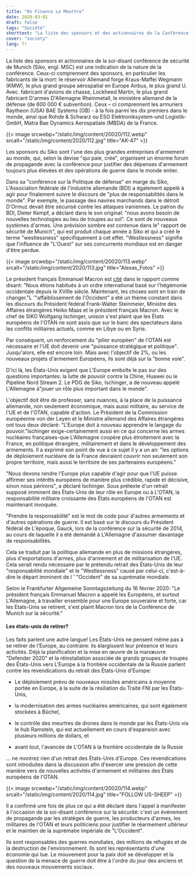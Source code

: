 ```yaml
---
title: "On Finance Le Meurtre"
date: 2020-03-01
draft: false
tags: "Société"
shorttext: "La liste des sponsors et des actionnaires de la Conférence de Munich sur la sécurité est indicative de la nature de la conférence."
cover: "society"
lang: fr
---
```


La liste des sponsors et actionnaires de la soi-disant conférence de sécurité de Munich (Siko, engl. MSC) est une indication de la nature de la conférence. Ceux-ci comprennent des sponsors, en particulier les fabricants de la mort: le réservoir Allemand forge Kraus-Maffei Wegmann (KMW), le plus grand groupe aérospatial en Europe Airbus, le plus grand U. Avec. fabricant d'avions de chasse, Lockheed Martin, le plus grand fabricant D'armes D'Allemagne Rheinmetall, le ministère allemand de la défense (de 600 000 € subvention). Ceux – ci comprennent les armuriers Raytheon (USA) BAE Systems (GB) - à la fois parmi les dix premiers dans le monde, ainsi que Rohde & Schwarz ou ESG Elektroniksystem-und Logistik-GmbH, Matra Bae Dynamics Aerospatiale (MBDA) de la France.

{{< image srcwebp="/static/img/content/20020/112.webp" srcalt="/static/img/content/2020/112.jpg" title="AK-47" >}}

Les sponsors du Siko sont l'une des plus grandes entreprises d'armement au monde, qui, selon la devise "qui paie, crée", organisent un énorme forum de propagande avec la conférence pour justifier des dépenses d'armement toujours plus élevées et des opérations de guerre dans le monde entier.

Dans sa "conférence sur la Politique de défense" en marge du Siko, L'Association fédérale de l'industrie allemande (BDI) a également appelé à agir pour finalement suivre le discours de "plus de responsabilités dans le monde". Par exemple, le passage des navires marchands dans le détroit D'Ormuz devait être sécurisé contre les attaques iraniennes. Le patron du BDI, Dieter Kempf, a déclaré dans le son original: "nous avons besoin de nouvelles technologies au lieu de troupes au sol". Ce sont de nouveaux systèmes d'armes. Une prévision sombre est contenue dans le" rapport de sécurité de Munich", qui est produit chaque année à Siko et qui a créé le terme "westlessness" spécifiquement à cet effet. "Westlessness" signifie que l'influence de "L'Ouest" sur ses concurrents mondiaux est en danger d'être perdue.

{{< image srcwebp="/static/img/content/20020/113.webp" srcalt="/static/img/content/2020/113.jpg" title="Alexas_Fotos" >}}

Le président français Emmanuel Macron est [cité](https://lv.ambafrance.org/Ambassadors-conference-Speech-by-M-Emmanuel-Macron-President-of-the-Republic "Ambassadors’ conference – Speech by M. Emmanuel Macron, President of the Republic") dans le rapport comme disant: "Nous étions habitués à un ordre international basé sur l'hégémonie occidentale depuis le XVIIIe siècle. Maintenant, les choses sont en train de changer."L '"affaiblissement de l'Occident" a été un thème constant dans les discours du Président fédéral Frank-Walter Steinmeier, Ministre des Affaires étrangères Heiko Maas et le président français Macron. Avec le chef de SIKO Wolfgang Ischinger, unison s'est plaint que les États européens de l'OTAN ne sont assis que sur le banc des spectateurs dans les conflits militaires actuels, comme en Libye ou en Syrie.

Par conséquent, un renforcement du "pilier européen" de l'OTAN est nécessaire et l'UE doit devenir une "puissance stratégique et politique". Jusqu'alors, elle est encore loin. Mais avec l'objectif de 2%, ou les nouveaux projets d'armement Européens, ils sont déjà sur la "bonne voie".

D'ici là, les États-Unis exigent que L'Europe emboîte le pas sur des questions importantes: la lutte de pouvoir contre la Chine, Huawei ou le Pipeline Nord Stream 2. Le PDG de Siko, Ischinger, a de nouveau appelé L'Allemagne à"jouer un rôle plus important dans le monde".

L'objectif doit être de professer, sans nuances, à la place de la puissance allemande, non seulement économique, mais aussi militaire, au service de l'UE et de l'OTAN, capable d'action. Le Président de la Commission européenne von der Leyen et le Ministre allemand des Affaires étrangères ont tous deux déclaré: "L'Europe doit à nouveau apprendre le langage du pouvoir."Ischinger exige-certainement aussi en ce qui concerne les armes nucléaires françaises-que L'Allemagne coopère plus étroitement avec la France, en politique étrangère, militairement et dans le développement des armements. Il a exprimé son point de vue à ce sujet il y a un an: "les options de déploiement nucléaire de la France devraient couvrir non seulement son propre territoire, mais aussi le territoire de ses partenaires européens."

"Nous devons rendre l'Europe plus capable d'agir pour que l'UE puisse affirmer ses intérêts européens de manière plus crédible, rapide et décisive, sinon nous périrons", a déclaré Ischinger. Sous prétexte d'un retrait supposé imminent des États-Unis de leur rôle en Europe ou à L'OTAN, la responsabilité militaire croissante des États européens de l'OTAN est maintenant invoquée.

"Prendre la responsabilité" est le mot de code pour d'autres armements et d'autres opérations de guerre. Il est basé sur le discours du Président fédéral de L'époque, Gauck, lors de la conférence sur la sécurité de 2014, au cours de laquelle il a été demandé à L'Allemagne d'assumer davantage de responsabilités.

Cela se traduit par la politique allemande en plus de missions étrangères, plus d'exportations d'armes, plus d'armement et de militarisation de l'UE. Cela serait rendu nécessaire par le prétendu retrait des États-Unis de leur "responsabilité mondiale" et le "Westlessness" causé par celui-ci, c'est-à-dire le départ imminent de l ' "Occident" de sa suprématie mondiale.

Selon le Frankfurter Allgemeine Sonntagszeitung du 16 février 2020: "Le président français Emmanuel Macron a appelé les Européens, et surtout L'Allemagne, à travailler ensemble pour une Europe souveraine et forte, car les Etats-Unis se retirent, s'est plaint Macron lors de la Conférence de Munich sur la sécurité."

#### Les états-unis de retirer?

Les faits parlent une autre langue! Les États-Unis ne pensent même pas à se retirer de l'Europe, au contraire: ils élargissent leur présence et leurs activités. Déjà la planification et la mise en œuvre de la manœuvre "Defender 2020" et la réinstallation associée de grands groupes de troupes des États-Unis vers L'Europe à la frontière occidentale de la Russie parlent contre les revendications du retrait des États-Unis d'Europe:

  - Le déploiement prévu de nouveaux missiles américains à moyenne portée en Europe, à la suite de la résiliation du Traité FNI par les États-Unis,

  - la modernisation des armes nucléaires américaines, qui sont également stockées à Büchel,

  - le contrôle des meurtres de drones dans le monde par les États-Unis via le hub Ramstein, qui est actuellement en cours d'expansion avec plusieurs millions de dollars, et

  - avant tout, l'avancée de L'OTAN à la frontière occidentale de la Russie

... ne montrez rien d'un retrait des États-Unis d'Europe. Ces revendications sont introduites dans la discussion afin d'exercer une pression de cette manière vers de nouvelles activités d'armement et militaires des États européens de l'OTAN.

{{< image srcwebp="/static/img/content/20020/114.webp" srcalt="/static/img/content/2020/114.jpg" title="FOLLOW US-SHEEP" >}}

Il a confirmé une fois de plus ce qui a été déclaré dans l'appel à manifester à l'occasion de la soi-disant conférence sur la sécurité: c'est un événement de propagande par les stratèges de guerre, les producteurs d'armes, les militaires de l'OTAN et leurs politiciens pour justifier le réarmement ultérieur et le maintien de la suprématie impériale de "L'Occident".

Ils sont responsables des guerres mondiales, des millions de réfugiés et de la destruction de l'environnement. Ils sont les représentants d'une économie qui tue. Le mouvement pour la paix doit se développer et la question de la menace de guerre doit être à l'ordre du jour des anciens et des nouveaux mouvements sociaux.
